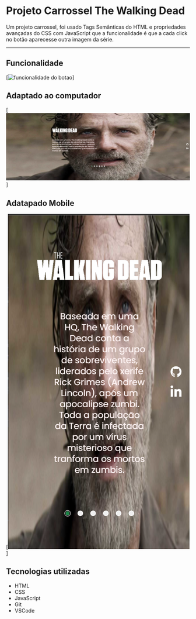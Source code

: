 # Projeto Carrossel The Walking Dead

Um projeto carrossel, foi usado Tags Semânticas do HTML e propriedades avançadas do CSS com JavaScript que a funcionalidade é que a cada click no botão aparecesse outra imagem da série.

---

## Funcionalidade
[<img src="./design/interacaobotao.gif" alt="funcionalidade do botao">]

## Adaptado ao computador
[<img src="./design/desktop.png">]

## Adatapado Mobile
[<img src="./design/mobile.png">]

## Tecnologias utilizadas

- HTML
- CSS
- JavaScript
- Git
- VSCode